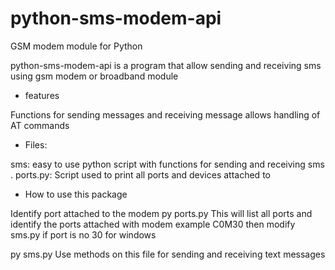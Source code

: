 # python-sms-modem-api
GSM modem module for Python

python-sms-modem-api is a program that allow sending and receiving sms using gsm modem or broadband module

* features 

Functions for sending messages and receiving message
allows handling of AT commands 

* Files:

sms: easy to use python script with functions for sending and receiving sms .
ports.py: Script used to print all ports and devices attached to

* How to use this package

Identify port attached to the modem
py ports.py 
This will list all ports and identify the ports attached with modem example C0M30 then modify sms.py if port is no 30 for windows

py sms.py 
Use methods on this file for sending and receiving text messages 
